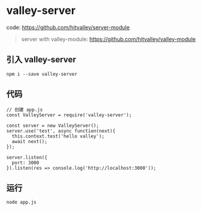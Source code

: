 # valley-server

code: https://github.com/hitvalley/server-module

> server with valley-module: https://github.com/hitvalley/valley-module

## 引入 valley-server

```
npm i --save valley-server
```

## 代码

```
// 创建 app.js
const ValleyServer = require('valley-server');

const server = new ValleyServer();
server.use('test', async function(next){
  this.context.test('hello valley');
  await next();
});

server.listen({
  port: 3000
}).listen(res => console.log('http://localhost:3000'));
```

## 运行

```
node app.js
```
